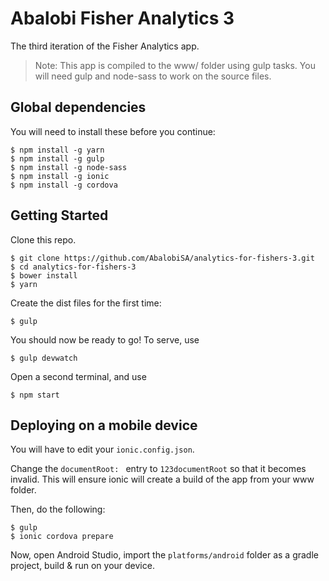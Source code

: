 # Abalobi Fisher Analytics 3

The third iteration of the Fisher Analytics app.

> Note: This app is compiled to the www/ folder using gulp tasks. You will need
gulp and node-sass to work on the source files.

## Global dependencies

You will need to install these before you continue:

    $ npm install -g yarn
    $ npm install -g gulp
    $ npm install -g node-sass
    $ npm install -g ionic 
    $ npm install -g cordova

## Getting Started

Clone this repo.

    $ git clone https://github.com/AbalobiSA/analytics-for-fishers-3.git
    $ cd analytics-for-fishers-3
    $ bower install
    $ yarn
    
Create the dist files for the first time:

    $ gulp
    
You should now be ready to go! To serve, use

    $ gulp devwatch
    
Open a second terminal, and use 

    $ npm start
    
## Deploying on a mobile device

You will have to edit your `ionic.config.json`.

Change the `documentRoot: ` entry to `123documentRoot` so that it 
becomes invalid. This will ensure ionic will create a build of the app
from your www folder.

Then, do the following:

    $ gulp
    $ ionic cordova prepare
    
Now, open Android Studio, import the `platforms/android` folder as a 
gradle project, build & run on your device.
